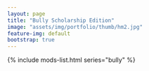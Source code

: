 ```yaml
---
layout: page
title: "Bully Scholarship Edition"
image: "assets/img/portfolio/thumb/hm2.jpg"
feature-img: default
bootstrap: true
---
```


{% include mods-list.html series="bully" %}